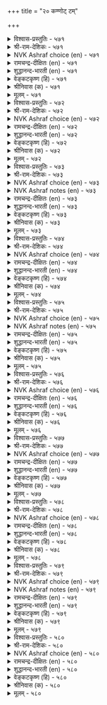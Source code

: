+++
title = "२० कण्णोट् टम्"

+++


<details><summary>विश्वास-प्रस्तुतिः - ५७१</summary>

कण्णोट्टम् ऎऩ्ऩुम् कऴिबॆरुङ् गारिगै
उण्मैयाऩ् उण्डिव् वुलगु। ५७१
</details>

<details><summary>श्री-राम-देशिकः - ५७१</summary>

तदैव भविता लोके प्रजानां सुखजीवनम् ।  
दाक्षिण्यगुणसम्पूर्तिः यदा स्यात् पृथ्वीपतौ ॥ ५७१॥
</details>

<details><summary>NVK Ashraf choice (en) - ५७१</summary>

०५७१
What truly moves this world
Is that ravishing beauty called compassion.
(N.V.K. Ashraf), (V.V.S. Aiyar)
</details>

<details><summary>रामचन्द्र-दीक्षितः (en) - ५७१</summary>

571\. kaṇṇōṭṭam eṉṉum kaḻiperuṅ kārikai  
uṇmaiyāṉ, uṇṭu iv ulaku.

571\. The world exists because of the existence of the most beautiful virtue called kindliness.  
</details>

<details><summary>शुद्धानन्द-भारती (en) - ५७१</summary>

1\. கண்ணோட்டம் என்னும் கழிபெருங் காரிகை  
உண்மையான் உண்டிவ் வுலகு.  
Living in the world implies  
The bounteous dame of benign eyes.        571  
</details>

<details><summary>वेङ्कटकृष्ण (हि) - ५७१</summary>

571
करुणा रूपी सोहती, सुषमा रही अपार ।  
नृप में उसके राजते, टिकता है संसार ॥
</details>

<details><summary>श्रीनिवास (क) - ५७१</summary>

571. करुणॆ ऎन्नुव अतिशयवाद सौन्दर्यवु (आभरणवु) इरुव कारणदिन्दले ई लोकवु अळियुदॆ उळिदुकॊण्डिदॆ.

</details>

<details><summary>मूलम् - ५७१</summary>

कण्णोट्टम् ऎऩ्ऩुम् कऴिबॆरुङ् गारिगै
उण्मैयाऩ् उण्डिव् वुलगु। ५७१
</details>

<details><summary>विश्वास-प्रस्तुतिः - ५७२</summary>

कण्णोट्टत् तुळ्ळदु उलगियल् अह्दिलार्
उण्मै निलक्कुप् पॊऱै। ५७२
</details>

<details><summary>श्री-राम-देशिकः - ५७२</summary>

लोको जीवति दाक्षिण्यात् तद्विहीननरा भुवि ।  
यदि जीवन्ति तैर्भूमेः भार एव न संशयः ॥ ५७२॥
</details>

<details><summary>NVK Ashraf choice (en) - ५७२</summary>

०५७२
Compassion sustains the world.
Without it men are but a burden on earth. *
(K. Krishnaswamy & Vijaya Ramkumar)
</details>

<details><summary>रामचन्द्र-दीक्षितः (en) - ५७२</summary>

572\. kaṇṇōṭṭattu uḷḷatu ulakiyal; aḵtu ilār  
uṇmai nilakkup poṟai.

572\. The world lives through kindliness; those who do not have it are a burden to the earth.  
</details>

<details><summary>शुद्धानन्द-भारती (en) - ५७२</summary>

2\. கண்ணோட்டத் துள்ளது உலகியல் அஃதிலார்  
உண்மை நிலக்குப் பொறை.  
World lives by looks of lovely worth  
Who lack them are burdens of earth.        572  
</details>

<details><summary>वेङ्कटकृष्ण (हि) - ५७२</summary>

572
करुणा से है चल रहा, सांसारिक व्यवहार ।  
जो नर उससे रहित है, केवल भू का भार ॥
</details>

<details><summary>श्रीनिवास (क) - ५७२</summary>

572. करुणॆयिन्दले लोक नडॆयुत्तिदॆ. करुणॆयिल्लदवरु बदुकिरुवुदु भूमिगॆ हॊरॆयष्टे हॊरतु बेरॆ इल्ल.

</details>

<details><summary>मूलम् - ५७२</summary>

कण्णोट्टत् तुळ्ळदु उलगियल् अह्दिलार्
उण्मै निलक्कुप् पॊऱै। ५७२
</details>

<details><summary>विश्वास-प्रस्तुतिः - ५७३</summary>

पण्ऎऩ्ऩाम् पाडऱ्कु इयैबिऩ्ऱेल् कण्ऎऩ्ऩाम्
कण्णोट्टम् इल्लाद कण्। ५७३
</details>

<details><summary>श्री-राम-देशिकः - ५७३</summary>

साहित्येन विना गानं यथा स्यान्न मनोहरम् ।  
दाक्षिण्यवर्जितं कुत्स्नं जगत्तद्वन्निरर्थकम् ॥ ५७३॥
</details>

<details><summary>NVK Ashraf choice (en) - ५७३</summary>

०५७३
What use is a rāgā that cannot be sung?
Or eyes without sympathy?
(P.S. Sundaram)
</details>

<details><summary>NVK Ashraf notes (en) - ५७३</summary>

५७३. The word "rāgā" means tune or melody.
</details>

<details><summary>रामचन्द्र-दीक्षितः (en) - ५७३</summary>

573\. paṇ eṉ ām, pāṭaṟku iyaipu iṉṟēl?-kaṇ eṉ ām,  
kaṇṇōṭṭam illāta kaṇ?.

573\. What is the use of a song that could not be enjoyed? Likewise, what is the use of the eyes that have no kindliness?  
</details>

<details><summary>शुद्धानन्द-भारती (en) - ५७३</summary>

3\. பண்என்னாம் பாடற்கு இயைபின்றேல் கண்என்னாம்  
கண்ணோட்டம் இல்லாத கண்  
Of tuneless song what is the use?  
Without gracious looks what are eyes?        573  
</details>

<details><summary>वेङ्कटकृष्ण (हि) - ५७३</summary>

573
मेल न हो तो गान से, तान करे क्या काम ।  
दया न हो तो दृष्टि में, दृग आये क्या काम ॥
</details>

<details><summary>श्रीनिवास (क) - ५७३</summary>

573. हाडिनॊन्दिगॆ समरसविल्लवादरॆ आ सङ्गीतदिन्द एनु फलविदॆ? अदे रीति करुणॆयिल्लद कण्णु इद्दू एनु प्रयोजन?

</details>

<details><summary>मूलम् - ५७३</summary>

पण्ऎऩ्ऩाम् पाडऱ्कु इयैबिऩ्ऱेल् कण्ऎऩ्ऩाम्
कण्णोट्टम् इल्लाद कण्। ५७३
</details>

<details><summary>विश्वास-प्रस्तुतिः - ५७४</summary>

उळबोल् मुगत्तॆवऩ् सॆय्युम् अळविऩाल्
कण्णोट्टम् इल्लाद कण्। ५७४
</details>

<details><summary>श्री-राम-देशिकः - ५७४</summary>

दाक्षिण्यगुणहीनस्य किं नेत्राभ्यां प्रयोजनम् ।  
ते ह्यलङ्काररूपेण लसतः केवलं मुखे ॥ ५७४॥
</details>

<details><summary>NVK Ashraf choice (en) - ५७४</summary>

०५७४
What use are eyes that look like eyes
But lack boundless sympathy?
(P.S. Sundaram)
</details>

<details><summary>रामचन्द्र-दीक्षितः (en) - ५७४</summary>

574\. uḷapōl mukattu evaṉ ceyyum-aḷaviṉāl  
kaṇṇōṭṭam illāta kaṇ.

574\. What is the use of one’s eyes if they do not beam with immeasurable love?  
</details>

<details><summary>शुद्धानन्द-भारती (en) - ५७४</summary>

4\. உளபோல் முகத்தெவன் செய்யும் அளவினால்  
கண்ணேட்டம் இல்லாத கண்.  
Except that they are on the face  
What for are eyes sans measured grace.        574  
</details>

<details><summary>वेङ्कटकृष्ण (हि) - ५७४</summary>

574
करुणा कलित नयन नहीं, समुचित सीमाबद्ध ।  
तो क्या आवें काम वे, मुख से रह संबन्ध ॥
</details>

<details><summary>श्रीनिवास (क) - ५७४</summary>

574. तक्क प्रमाणदल्लि करुणॆ तोरद कण्णुगळु मुखदल्लि इरुवन्तॆ तोरुवुदन्नु बिट्टरॆ बेरेनु प्रयोजन नीडुत्तदॆ?

</details>

<details><summary>मूलम् - ५७४</summary>

उळबोल् मुगत्तॆवऩ् सॆय्युम् अळविऩाल्
कण्णोट्टम् इल्लाद कण्। ५७४
</details>

<details><summary>विश्वास-प्रस्तुतिः - ५७५</summary>

कण्णिऱ्कु अणिगलम् कण्णोट्टम् अह्दिऩ्ऱेल्
पुण्णॆऩ्ऱु उणरप् पडुम् ५७५
</details>

<details><summary>श्री-राम-देशिकः - ५७५</summary>

नेत्रस्यालङ्करणं पुंसां दाक्षिण्यगुण इष्यते ।  
तद्विहीनं तु नयनं धत्ते व्रणसमानताम् ॥ ५७५॥
</details>

<details><summary>NVK Ashraf choice (en) - ५७५</summary>

०५७५
Compassion is an ornament of the eyes.
Without it eyes are deemed sores. *
(Satguru Subramuniyaswami)
</details>

<details><summary>NVK Ashraf notes (en) - ५७५</summary>

५७५. Not only compassion, but also learning is must says Valluvar employing the same idea in couplet ३९३: “Only the learned have eyes. The unlearned have two sores on their face!” ((P.S. Sundaram)).
</details>

<details><summary>रामचन्द्र-दीक्षितः (en) - ५७५</summary>

575\. kaṇṇiṟku aṇikalam kaṇṇōṭṭam; aḵtu iṉṟēl,  
puṇ eṉṟu uṇarappaṭum.

575\. Kindliness is the fitting ornament for the eyes. They are a sore, where it is absent.  
</details>

<details><summary>शुद्धानन्द-भारती (en) - ५७५</summary>

5\. கண்ணிற்கு அணிகலம் கண்ணோட்டம் அஃதின்றேல்  
புண்ணென்று உணரப் படும்.  
Kind looks are jewels for eyes to wear  
Without them they are felt as sore.        575  
</details>

<details><summary>वेङ्कटकृष्ण (हि) - ५७५</summary>

575
आभूषण है नेत्र का, करुणा का सद्‍भाव ।  
उसके बिन जाने उसे, केवल मुख पर घाव ॥
</details>

<details><summary>श्रीनिवास (क) - ५७५</summary>

575. करुणॆये कण्णिगॆ अलङ्कार; अदिल्लवादरॆ आ कण्णु हुण्णॆन्दु भाविसल्पडुत्तदॆ.

</details>

<details><summary>मूलम् - ५७५</summary>

कण्णिऱ्कु अणिगलम् कण्णोट्टम् अह्दिऩ्ऱेल्
पुण्णॆऩ्ऱु उणरप् पडुम् ५७५
</details>

<details><summary>विश्वास-प्रस्तुतिः - ५७६</summary>

मण्णो टियैन्द मरत्तऩैयर् कण्णो
टियैन्दुगण् णोडा तवर्। ५७६
</details>

<details><summary>श्री-राम-देशिकः - ५७६</summary>

स्थितेऽपि नेत्रे दाक्षिण्यगुणहीनो भवेद्यदि ।  
अचञ्चलमहीरूढतरुरेव स मानवः ॥ ५७६॥
</details>

<details><summary>NVK Ashraf choice (en) - ५७६</summary>

०५७६
Like trees earth-bound which cannot move
Are eyes unmoved by pity.
(P.S. Sundaram)
</details>

<details><summary>रामचन्द्र-दीक्षितः (en) - ५७६</summary>

576\. maṇṇoṭu iyainta marattu aṉaiyar-kaṇṇoṭu  
iyaintu, kaṇṇōṭātavar.

576\. Those whose eyes do not reflect love resemble trees that stand on the earth.  
</details>

<details><summary>शुद्धानन्द-भारती (en) - ५७६</summary>

6\. மண்ணோ டியைந்த மரத்தனையர் கண்ணோ  
டியைந்துகண் ணோடா தவர்.  
Like trees on inert earth they grow  
Who don't eye to eye kindness show.        576  
</details>

<details><summary>वेङ्कटकृष्ण (हि) - ५७६</summary>

576
रहने पर भी आँख के, जिसके है नहिं आँख ।  
यथा ईख भू में लगी, जिसके भी हैं आँख ॥
</details>

<details><summary>श्रीनिवास (क) - ५७६</summary>

576. कण्णिद्दू करुणॆ इल्लदवरु, मण्णिनल्लि चलिसदॆ निन्त मरद समानरु.

</details>

<details><summary>मूलम् - ५७६</summary>

मण्णो टियैन्द मरत्तऩैयर् कण्णो
टियैन्दुगण् णोडा तवर्। ५७६
</details>

<details><summary>विश्वास-प्रस्तुतिः - ५७७</summary>

कण्णोट् टम् इल्लवर् कण्णिलर् कण्णुडैयार्
कण्णोट्टम् इऩ्मैयुम् इल्। ५७७
</details>

<details><summary>श्री-राम-देशिकः - ५७७</summary>

दाक्षिण्यवर्जिता मर्त्या नेत्रहीना मता भुवि ।  
केचिन्नयनवन्तोऽपि सन्ति दाक्षिण्यसंयुताः ॥ ५७७॥
</details>

<details><summary>NVK Ashraf choice (en) - ५७७</summary>

०५७७
Men without sympathy have no eyes;
Nor those who have eyes lack sympathy.
(N.V.K. Ashraf)
</details>

<details><summary>रामचन्द्र-दीक्षितः (en) - ५७७</summary>

577\. kaṇṇōṭṭam illavar kaṇ ilar; kaṇ uṭaiyār  
kaṇṇōṭṭam iṉmaiyum il.

577\. Verily they are blind who have no kindly look.  
</details>

<details><summary>शुद्धानन्द-भारती (en) - ५७७</summary>

7\. கண்ணோட்டம் இல்லவர் கண்ணிலர் கண்ணுடையார்  
கண்ணோட்டம் இன்மையும் இல்.  
Ungracious men lack real eyes  
Men of real eyes show benign grace.        577  
</details>

<details><summary>वेङ्कटकृष्ण (हि) - ५७७</summary>

577
आँखहीन ही हैं मनुज, यदि न आँख का भाव ।  
आँखयुक्त में आँख का, होता भी न अभाव ॥
</details>

<details><summary>श्रीनिवास (क) - ५७७</summary>

577. करुणॆ इल्लदवरु कण्णिल्लदवरॆनिसिकॊळ्ळुवरु; कण्णुळ्ळवरु करुणॆयिल्लदवरागिरुवुदु साध्यविल्ल.

</details>

<details><summary>मूलम् - ५७७</summary>

कण्णोट् टम् इल्लवर् कण्णिलर् कण्णुडैयार्
कण्णोट्टम् इऩ्मैयुम् इल्। ५७७
</details>

<details><summary>विश्वास-प्रस्तुतिः - ५७८</summary>

करुमम् सिदैयामल् कण्णोड वल्लार्क्कु
उरिमै उडैत्तिव् वुलगु। ५७८
</details>

<details><summary>श्री-राम-देशिकः - ५७८</summary>

दाक्षिण्यगुणशीलस्य गच्छतो न्याय्यवर्त्मनि ।  
पार्थिवस्य वशे कृत्स्नं जगद्वर्तेत सुस्थिरम् ॥ ५७८॥
</details>

<details><summary>NVK Ashraf choice (en) - ५७८</summary>

०५७८
This world is theirs who compassionately perform
Their duties without fail.
(N.V.K. Ashraf)
</details>

<details><summary>रामचन्द्र-दीक्षितः (en) - ५७८</summary>

578\. karumam citaiyāmal kaṇṇōṭa vallārkku  
urimai uṭaittu, iv ulaku.

578\. The world belongs to a king who can do his duty and yet be courteous.  
</details>

<details><summary>शुद्धानन्द-भारती (en) - ५७८</summary>

8\. கருமஞ் சிதையாமல் கண்ணோட வல்லார்க்கு  
உரிமை உடைத்திவ் வுலகு.  
Who gracious are but dutiful  
Have right for this earth beautiful.        578  
</details>

<details><summary>वेङ्कटकृष्ण (हि) - ५७८</summary>

578
हानि बिना निज धर्म की, करुणा का व्यवहार ।  
जो कर सकता है उसे, जग पर है अधिकार ॥
</details>

<details><summary>श्रीनिवास (क) - ५७८</summary>

578. कर्तव्यक्कॆ च्युति बारदन्तॆ, करुणॆ तोरबल्ल अरसनिगॆ, ई लोकवन्ने तन्नदागि माडिकॊळ्ळुव हक्कु इरुत्तदॆ.

</details>

<details><summary>मूलम् - ५७८</summary>

करुमम् सिदैयामल् कण्णोड वल्लार्क्कु
उरिमै उडैत्तिव् वुलगु। ५७८
</details>

<details><summary>विश्वास-प्रस्तुतिः - ५७९</summary>

ऒऱुत्ताऱ्ऱुम् पण्बिऩार् कण्णुम्गण् णोडिप्
पॊऱुत्ताऱ्ऱुम् पण्बे तलै। ५७९
</details>

<details><summary>श्री-राम-देशिकः - ५७९</summary>

कृतापराधिनि जने दाक्षिण्यं संप्रदर्श्य च ।  
तद्देषसहनं राज्ञां भवेत् स्वाभाविको गुणः ॥ ५७९॥
</details>

<details><summary>NVK Ashraf choice (en) - ५७९</summary>

०५७९
That quality of forbearance and sympathy is the best,
Even to those who hurt us.
(N.V.K. Ashraf)
</details>

<details><summary>NVK Ashraf notes (en) - ५७९</summary>

५७९. Compare with १५८. "Let a man conquer by his forbearance those who wrong him with arrogance" * -(Satguru Subramuniyaswami)
</details>

<details><summary>रामचन्द्र-दीक्षितः (en) - ५७९</summary>

579\. oṟuttāṟṟum paṇpiṉārkaṇṇum, kaṇṇōṭip  
poṟuttāṟṟum paṇpē talai.

579\. It behoves a king to put up with the doer of harm and even be kind to him.  
</details>

<details><summary>शुद्धानन्द-भारती (en) - ५७९</summary>

9\. ஒறுத்தாற்றும் பண்பினார் கண்ணும்கண் ணோடிப்  
பொறுத்தாற்றும் பண்பே தலை.  
To be benign and bear with foes  
Who vex us is true virtue's phase.        579  
</details>

<details><summary>वेङ्कटकृष्ण (हि) - ५७९</summary>

579
अपनी क्षति भी जो करे, उसपर करुणा-भाव ।  
धारण कर, करना क्षमा, नृप का श्रेष्ठ स्वभाव ॥
</details>

<details><summary>श्रीनिवास (क) - ५७९</summary>

579. शिक्षिसलु अर्हरागिद्दरू, करुणॆ तोरि, शिक्षिसदॆ सहनॆयिन्द कायुव गुणवे (ऎल्लक्किन्त) हिरिदु.

</details>

<details><summary>मूलम् - ५७९</summary>

ऒऱुत्ताऱ्ऱुम् पण्बिऩार् कण्णुम्गण् णोडिप्
पॊऱुत्ताऱ्ऱुम् पण्बे तलै। ५७९
</details>

<details><summary>विश्वास-प्रस्तुतिः - ५८०</summary>

पॆयक्कण्डुम् नञ्जुण् डमैवर् नयत्तक्क
नागरिगम् वेण्डु पवर्। ५८०
</details>

<details><summary>श्री-राम-देशिकः - ५८०</summary>

सुहृद्दत्तं विषं चापि पीत्वा प्रत्ययकारणात् ।  
मैत्रीं च तेन कुर्वन्ति दाक्षिण्यगुणकाङ्क्षिणः ॥ ५८०॥
</details>

<details><summary>NVK Ashraf choice (en) - ५८०</summary>

०५८०
Those desirous of refinement will drink with smile
Even hemlock when offered. *
(P.S. Sundaram)
</details>

<details><summary>रामचन्द्र-दीक्षितः (en) - ५८०</summary>

580\. peyak kaṇṭum, nañcu uṇṭu amaivar-nayattakka  
nākarikam vēṇṭupavar.

580\. Those who wish to acquire loveable urbanity will knowingly swallow even the poison served.  
</details>

<details><summary>शुद्धानन्द-भारती (en) - ५८०</summary>

10\. பெயக்கண்டும் நஞ்சுண் டமைவர் நயத்தக்க  
நாகரிகம் வேண்டு பவர்.  
Men of graceful courtesy  
Take hemlock and look cheerfully.        580  
</details>

<details><summary>वेङ्कटकृष्ण (हि) - ५८०</summary>

580
देख मिलाते गरल भी, खा जाते वह भोग ।  
वाँछनीय दाक्षिण्य के, इच्छुक हैं जो लोग ॥
</details>

<details><summary>श्रीनिवास (क) - ५८०</summary>

580. करुणॆयुळ्ळ नागरिक गुणवन्नु बयसुववरु, तमगॆ बेकादवरु नञ्जु नीडदरू अदन्नु कुडिदु शान्तवागिरुवरु.
अध्याय 
</details>

<details><summary>मूलम् - ५८०</summary>

पॆयक्कण्डुम् नञ्जुण् डमैवर् नयत्तक्क
नागरिगम् वेण्डु पवर्। ५८०
</details>

